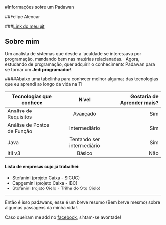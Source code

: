 #Informações sobre um Padawan

##Felipe Alencar

###[Link do meu git](https://github.com/fsalencar)


Sobre mim
---------

Um analista de sistemas que desde a faculdade se interessava por programação, mandando bem nas matérias relacianadas.··
Agora, estudando de programação, quer adquirir o conhecimento Padawan para se tornar um **Jedi programador**!.

####Abaixo uma tabelinha para conhecer melhor algumas das tecnologias que eu aprendi ao longo da vida na TI:

| Tecnologias que conhece       | Nível           | Gostaria de Aprender mais?  |
| ------------- |:-------------:| -----:|
| Analise de Requisitos      | Avançado | Sim |
| Análise de Pontos de Função      | Intermediário | Sim |
| Java      | Tentando ser intermediário | Sim |
| Itil v3 | Básico | Não |


#### Lista de empresas cujo já trabalhei:

* Stefanini (projeto Caixa - SICUC)
* Capgemini (projeto Caixa - IBC)
* Stefanini (rojeto Cielo - Trilha do Site Cielo)



---


Então é isso padawans, esse é um breve resumo (Bem breve mesmo) sobre algumas passagens da minha vida!.

Caso queiram me add no [facebook](https://www.facebook.com/alencarlipe), sintam-se avontade!